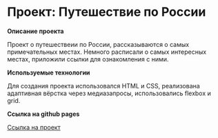 # Проект: Путешествие по России

**Описание проекта**

Проект о путешествеии по России, рассказываются о самых примечательных местах. Немного расписали о самых интересных местах, приложили ссылки для ознакомления с ними.

**Используемые технологии**

Для создания проекта использовался HTML и CSS, реализована адаптивная вёрстка через медиазапросы, использовались flexbox и grid.

**Ссылка на github pages**

[Ссылка на проект](https://zoomkolol.github.io/russian-travel/)
